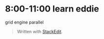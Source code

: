 # 8:00-11:00 learn eddie
grid engine
parallel

> Written with [StackEdit](https://stackedit.io/).
<!--stackedit_data:
eyJoaXN0b3J5IjpbLTE4NzE5MjcyMDAsLTE0OTg0NjQ2NjAsNz
MwOTk4MTE2XX0=
-->